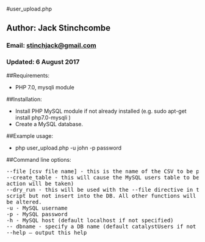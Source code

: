 #user_upload.php

## Author: Jack Stinchcombe
### Email: stinchjack@gmail.com
### Updated: 6 August 2017

##Requirements:
- PHP 7.0, mysqli module

##Installation:

- Install PHP MySQL module if not already installed (e.g. sudo apt-get install php7.0-mysqli )
- Create a MySQL database.

##Example usage:
- php user_upload.php -u john -p password


##Command line options:
<pre>
--file [csv file name] - this is the name of the CSV to be parsed (default users.csv if not specified)
--create_table - this will cause the MySQL users table to be built (and no further
action will be taken)
--dry_run - this will be used with the --file directive in the instance that we want to run the
script but not insert into the DB. All other functions will be executed, but the database won't
be altered.
-u - MySQL username
-p - MySQL password
-h - MySQL host (default localhost if not specified)
-- dbname - specify a DB name (default catalystUsers if not specified)
--help – output this help
</pre>
